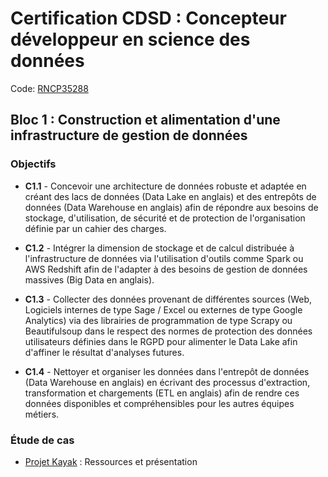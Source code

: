 # Certification CDSD : Concepteur développeur en science des données

Code: [RNCP35288](https://www.francecompetences.fr/recherche/rncp/35288/)

## Bloc 1 : Construction et alimentation d'une infrastructure de gestion de données
### Objectifs

- **C1.1** - Concevoir une architecture de données robuste et adaptée en créant des lacs de données (Data Lake en anglais) et des entrepôts de données (Data Warehouse en anglais) afin de répondre aux besoins de stockage, d'utilisation, de sécurité et de protection de l'organisation définie par un cahier des charges.

- **C1.2** - Intégrer la dimension de stockage et de calcul distribuée à l'infrastructure de données via l'utilisation d'outils comme Spark ou AWS Redshift afin de l'adapter à des besoins de gestion de données massives (Big Data en anglais).

- **C1.3** - Collecter des données provenant de différentes sources (Web, Logiciels internes de type Sage / Excel ou externes de type Google Analytics) via des librairies de programmation de type Scrapy ou Beautifulsoup dans le respect des normes de protection des données utilisateurs définies dans le RGPD pour alimenter le Data Lake afin d'affiner le résultat d'analyses futures. 

- **C1.4** - Nettoyer et organiser les données dans l'entrepôt de données (Data Warehouse en anglais) en écrivant des processus d'extraction, transformation et chargements (ETL en anglais) afin de rendre ces données disponibles et compréhensibles pour les autres équipes métiers.

### Étude de cas

- [Projet Kayak](./kayak/README.md) : Ressources et présentation

